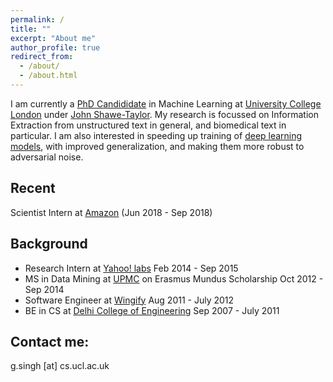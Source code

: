 ```yaml
---
permalink: /
title: ""
excerpt: "About me"
author_profile: true
redirect_from: 
  - /about/
  - /about.html
---
```


I am currently a <a href="http://www.cs.ucl.ac.uk/people/G.Singh.html/">PhD Candididate</a> in Machine Learning at <a href="https://www.ucl.ac.uk/">University College London</a> under <a href="http://www0.cs.ucl.ac.uk/staff/J.Shawe-Taylor/">John Shawe-Taylor</a>. My research is focussed on Information Extraction from unstructured text in general, and biomedical text in particular. I am also interested in speeding up training of <a href ="https://arxiv.org/abs/1807.11414">deep learning models</a>, with improved generalization, and making them more robust to adversarial noise. 

Recent
------
Scientist Intern at <a href ="https://www.amazon.com"> Amazon</a> (Jun 2018 - Sep 2018)

Background
------
* Research Intern at <a href ="https://research.yahoo.com/">Yahoo! labs</a> Feb 2014 - Sep 2015 
* MS in Data Mining at <a href = "http://www.upmc.fr/en/">UPMC</a> on Erasmus Mundus Scholarship Oct 2012 - Sep 2014
* Software Engineer at <a href="http://wingify.com/">Wingify</a> Aug 2011 - July 2012
* BE in CS at <a href="http://dtu.ac.in/">Delhi College of Engineering</a> Sep 2007 - July 2011 



Contact me:
------
g.singh [at] cs.ucl.ac.uk
